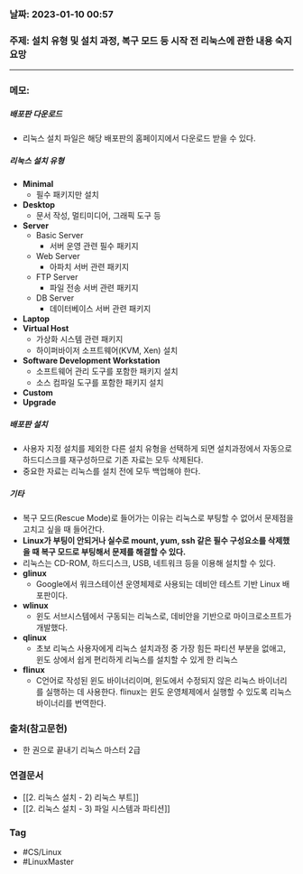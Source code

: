 ### 날짜: 2023-01-10 00:57

### 주제: 설치 유형 및 설치 과정, 복구 모드 등 시작 전 리눅스에 관한 내용 숙지 요망 
---
### 메모: 
##### 배포판 다운로드 
- 리눅스 설치 파일은 해당 배포판의 홈페이지에서 다운로드 받을 수 있다. 
##### 리눅스 설치 유형
- **Minimal**
	- 필수 패키지만 설치
- **Desktop**
	- 문서 작성, 멀티미디어, 그래픽 도구 등
- **Server**
	- Basic Server 
		- 서버 운영 관련 필수 패키지
	- Web Server 
		- 아파치 서버 관련 패키지
	- FTP Server
		- 파일 전송 서버 관련 패키지
	- DB Server
		- 데이터베이스 서버 관련 패키지
- **Laptop** 
- **Virtual Host** 
	- 가상화 시스템 관련 패키지 
	- 하이퍼바이저 소프트웨어(KVM, Xen) 설치
- **Software Development Workstation**
	- 소프트웨어 관리 도구를 포함한 패키지 설치 
	- 소스 컴파일 도구를 포함한 패키지 설치 
- **Custom**
- **Upgrade**
##### 배포판 설치
- 사용자 지정 설치를 제외한 다른 설치 유형을 선택하게 되면 설치과정에서 자동으로 하드디스크를 재구성하므로 기존 자료는 모두 삭제된다. 
- 중요한 자료는 리눅스를 설치 전에 모두 백업해야 한다. 
##### 기타
- 복구 모드(Rescue Mode)로 들어가는 이유는 리눅스로 부팅할 수 없어서 문제점을 고치고 싶을 때 들어간다. 
- **Linux가 부팅이 안되거나 실수로 mount, yum, ssh 같은 필수 구성요소를 삭제했을 때 복구 모드로 부팅해서 문제를 해결할 수 있다.**
- 리눅스는 CD-ROM, 하드디스크, USB, 네트워크 등을 이용해 설치할 수 있다. 
- **glinux**
	- Google에서 워크스테이션 운영체제로 사용되는 데비안 테스트 기반 Linux 배포판이다.
- **wlinux**
	- 윈도 서브시스템에서 구동되는 리눅스로, 데비안을 기반으로 마이크로소프트가 개발했다.
- **qlinux**
	- 초보 리눅스 사용자에게 리눅스 설치과정 중 가장 힘든 파티션 부분을 없애고, 윈도 상에서 쉽게 편리하게 리눅스를 설치할 수 있게 한 리눅스
- **flinux**
	- C언어로 작성된 윈도 바이너리이며, 윈도에서 수정되지 않은 리눅스 바이너리를 실행하는 데 사용한다. flinux는 윈도 운영체제에서 실행할 수 있도록 리눅스 바이너리를 번역한다.

### 출처(참고문헌) 
- 한 권으로 끝내기 리눅스 마스터 2급

### 연결문서 
- [[2. 리눅스 설치 - 2) 리눅스 부트]]
- [[2. 리눅스 설치 - 3) 파일 시스템과 파티션]]

### Tag
- #CS/Linux 
- #LinuxMaster 